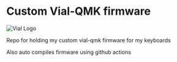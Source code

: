 # Custom Vial-QMK firmware

![Vial Logo](https://get.vial.today/img/logo/png/transparentDarkText512.png)

Repo for holding my custom vial-qmk firmware for my keyboards

Also auto compiles firmware using github actions
